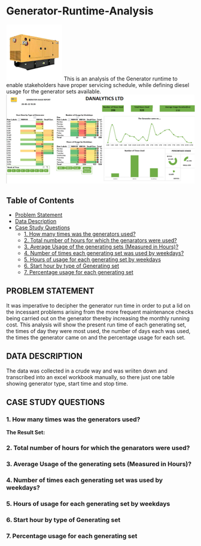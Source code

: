 # Generator-Runtime-Analysis
<img src="https://github.com/oluyinkaawoyemi/Generator-Runtime-Analysis/blob/main/download-removebg-preview.png" alt="Generator" width="150"/>
This is an analysis of the Generator runtime to enable stakeholders have proper servicing schedule, while defining diesel usage for the generator sets available.

<img src="https://github.com/oluyinkaawoyemi/Generator-Runtime-Analysis/blob/main/Screenshot%20(53).png" alt="Generator" width="700"/>

## Table of Contents <!-- omit in toc -->

- [Problem Statement](#problem-statement)
- [Data Description](#data-description)
- [Case Study Questions](#case-study-questions)
  - [1. How many times was the generators used?](#1-How-many-times-was-the-generators-used)
  - [2. Total number of hours for which the genarators were used?](#2-Total-number-of-hours-for-which-the-genarators-were-used)
  - [3. Average Usage of the generating sets (Measured in Hours)?](#3-Average-Usage-of-the-generating-sets-(Measured-in-Hours))
  - [4. Number of times each generating set was used by weekdays?](#4-Number-of-times-each-generating-set-was-used-by-weekdays)
  - [5. Hours of usage for each generating set by weekdays](#5-Hours-of-usage-for-each-generating-set-by-weekdays)
  - [6. Start hour by type of Generating set](#5-Start-hour-by-type-of-Generating-set)
  - [7. Percentage usage for each generating set](#5-Percentage-usage-for-each-generating-set)

## PROBLEM STATEMENT

It was imperative to decipher the generator run time in order to put a lid on the incessant problems arising from the more frequent maintenance checks being carried out on the generator thereby increasing the monthly running cost. This analysis will show the present run time of each generating set, the times of day they were most used, the number of days each was used, the times the generator came on and the percentage usage for each set.

## DATA DESCRIPTION

The data was collected in a crude way and was wriiten down and transcribed into an excel workbook manually, so there just one table showing generator type, start time and stop time.

## CASE STUDY QUESTIONS

### 1. How many times was the generators used?

**The Result Set:**


### 2. Total number of hours for which the genarators were used?
### 3. Average Usage of the generating sets (Measured in Hours)?
### 4. Number of times each generating set was used by weekdays?
### 5. Hours of usage for each generating set by weekdays
### 6. Start hour by type of Generating set
### 7. Percentage usage for each generating set
